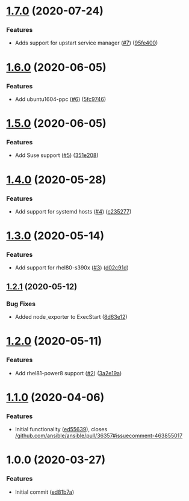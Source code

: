 # [1.7.0](https://github.com/mongodb-ansible-roles/ansible-role-node-exporter/compare/v1.6.0...v1.7.0) (2020-07-24)


### Features

* Adds support for upstart service manager ([#7](https://github.com/mongodb-ansible-roles/ansible-role-node-exporter/issues/7)) ([95fe400](https://github.com/mongodb-ansible-roles/ansible-role-node-exporter/commit/95fe400ce020211b7729e3fd7cd2bb88b27a0156))

# [1.6.0](https://github.com/mongodb-ansible-roles/ansible-role-node-exporter/compare/v1.5.0...v1.6.0) (2020-06-05)


### Features

* Add ubuntu1604-ppc ([#6](https://github.com/mongodb-ansible-roles/ansible-role-node-exporter/issues/6)) ([5fc9746](https://github.com/mongodb-ansible-roles/ansible-role-node-exporter/commit/5fc97464ad36e4333108315fb1f5e7c4c71f3285))

# [1.5.0](https://github.com/mongodb-ansible-roles/ansible-role-node-exporter/compare/v1.4.0...v1.5.0) (2020-06-05)


### Features

* Add Suse support ([#5](https://github.com/mongodb-ansible-roles/ansible-role-node-exporter/issues/5)) ([351e208](https://github.com/mongodb-ansible-roles/ansible-role-node-exporter/commit/351e2085c467ea040bffc1cce920649b611c6f64))

# [1.4.0](https://github.com/mongodb-ansible-roles/ansible-role-node-exporter/compare/v1.3.0...v1.4.0) (2020-05-28)


### Features

* Add support for systemd hosts ([#4](https://github.com/mongodb-ansible-roles/ansible-role-node-exporter/issues/4)) ([c235277](https://github.com/mongodb-ansible-roles/ansible-role-node-exporter/commit/c2352778a78d3f766324e54d087f985f6af5329a))

# [1.3.0](https://github.com/mongodb-ansible-roles/ansible-role-node-exporter/compare/v1.2.1...v1.3.0) (2020-05-14)


### Features

* Add support for rhel80-s390x ([#3](https://github.com/mongodb-ansible-roles/ansible-role-node-exporter/issues/3)) ([d02c91d](https://github.com/mongodb-ansible-roles/ansible-role-node-exporter/commit/d02c91d60a115734e119df0bc6b283386c9e2945))

## [1.2.1](https://github.com/mongodb-ansible-roles/ansible-role-node-exporter/compare/v1.2.0...v1.2.1) (2020-05-12)


### Bug Fixes

* Added node_exporter to ExecStart ([8d63e12](https://github.com/mongodb-ansible-roles/ansible-role-node-exporter/commit/8d63e1210eeab8533bbda20604d9e26bb8902ca7))

# [1.2.0](https://github.com/mongodb-ansible-roles/ansible-role-node-exporter/compare/v1.1.0...v1.2.0) (2020-05-11)


### Features

* Add rhel81-power8 support ([#2](https://github.com/mongodb-ansible-roles/ansible-role-node-exporter/issues/2)) ([3a2e19a](https://github.com/mongodb-ansible-roles/ansible-role-node-exporter/commit/3a2e19a8e7d548381413bd3db2295e18e30fa2d2))

# [1.1.0](https://github.com/mongodb-ansible-roles/ansible-role-node-exporter/compare/v1.0.0...v1.1.0) (2020-04-06)


### Features

* Initial functionality ([ed55639](https://github.com/mongodb-ansible-roles/ansible-role-node-exporter/commit/ed556395aee6473d3b464f63b0ab115970d46484)), closes [/github.com/ansible/ansible/pull/36357#issuecomment-463855017](https://github.com//github.com/ansible/ansible/pull/36357/issues/issuecomment-463855017)

# 1.0.0 (2020-03-27)


### Features

* Initial commit ([ed81b7a](https://github.com/mongodb-ansible-roles/ansible-role-node-exporter/commit/ed81b7aa50084daa94608f62462c56998b48977c))
